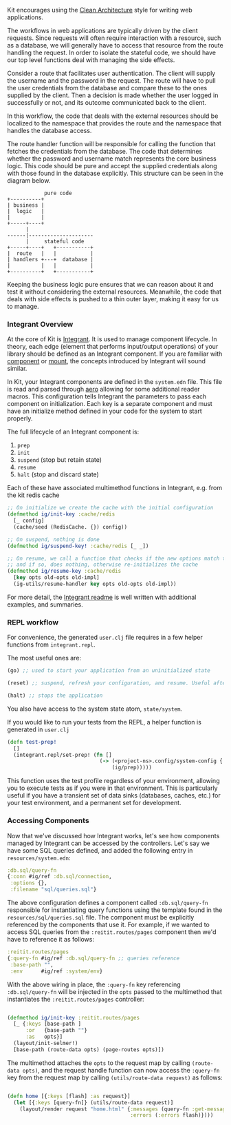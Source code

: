 Kit encourages using the [Clean Architecture](https://blog.8thlight.com/uncle-bob/2012/08/13/the-clean-architecture.html) style for writing web applications.

The workflows in web applications are typically driven by the client requests. Since requests will often require interaction with a resource, such as a database, we will generally have to access that resource from the route handling the request. In order to isolate the stateful code, we should have our top level functions deal with managing the side effects.

Consider a route that facilitates user authentication. The client will supply the username and the password in the request. The route will have to pull the user credentials from the database and compare these to the ones supplied by the client. Then a decision is made whether the user logged in successfully or not, and its outcome communicated back to the client.

In this workflow, the code that deals with the external resources should be localized to the namespace that provides the route and the namespace that handles the database access.

The route handler function will be responsible for calling the function that fetches the credentials from the database. The code that determines whether the password and username match represents the core business logic. This code should be pure and accept the supplied credentials along with those found in the database explicitly. This structure can be seen in the diagram below.

```
            pure code
+----------+
| business |
|  logic   |
|          |
+-----+----+
      |
------|---------------------
      |     stateful code
+-----+----+   +-----------+
|  route   |   |           |
| handlers +---+  database |
|          |   |           |
+----------+   +-----------+
```

Keeping the business logic pure ensures that we can reason about it and test it without considering the external resources. Meanwhile, the code that deals with side effects is pushed to a thin outer layer, making it easy for us to manage.

### Integrant Overview

At the core of Kit is [Integrant](https://github.com/weavejester/integrant). It is used to manage component lifecycle. In theory, each edge (element that performs input/output operations) of your library should be defined as an Integrant component. If you are familiar with [component](https://github.com/stuartsierra/component) or [mount](https://github.com/tolitius/mount), the concepts introduced by Integrant will sound similar.

In Kit, your Integrant components are defined in the `system.edn` file. This file is read and parsed through [aero](https://github.com/juxt/aero) allowing for some additional reader macros. This configuration tells Integrant the parameters to pass each component on initialization. Each key is a separate component and must have an initialize method defined in your code for the system to start properly.

The full lifecycle of an Integrant component is:

1) `prep`
2) `init`
3) `suspend` (stop but retain state)
4) `resume`
5) `halt` (stop and discard state)

Each of these have associated multimethod functions in Integrant, e.g. from the kit redis cache

```clojure
;; On initialize we create the cache with the initial configuration
(defmethod ig/init-key :cache/redis
  [_ config]
  (cache/seed (RedisCache. {}) config))

;; On suspend, nothing is done
(defmethod ig/suspend-key! :cache/redis [_ _])

;; On resume, we call a function that checks if the new options match the old options
;; and if so, does nothing, otherwise re-initializes the cache
(defmethod ig/resume-key :cache/redis
  [key opts old-opts old-impl]
  (ig-utils/resume-handler key opts old-opts old-impl))
```

For more detail, the [Integrant readme](https://github.com/weavejester/integrant) is well written with additional examples, and summaries.

### REPL workflow

For convenience, the generated `user.clj` file requires in a few helper functions from `integrant.repl`.

The most useful ones are:

```clojure
(go) ;; used to start your application from an uninitialized state

(reset) ;; suspend, refresh your configuration, and resume. Useful after making changes and want to hot load them in

(halt) ;; stops the application
```

You also have access to the system state atom, `state/system`.

If you would like to run your tests from the REPL, a helper function is generated in `user.clj`

```clojure
(defn test-prep!
  []
  (integrant.repl/set-prep! (fn []
                              (-> (<project-ns>.config/system-config {:profile :test})
                                  (ig/prep)))))
```

This function uses the test profile regardless of your environment, allowing you to execute tests as if you were in that environment. This is particularly useful if you have a transient set of data sinks (databases, caches, etc.) for your test environment, and a permanent set for development.

### Accessing Components

Now that we've discussed how Integrant works, let's see how components managed by Integrant can be accessed by the controllers. Let's say we have some SQL queries defined, and added the following entry in `resources/system.edn`:

```clojure
:db.sql/query-fn
{:conn #ig/ref :db.sql/connection,
 :options {},
 :filename "sql/queries.sql"}
```

The above configuration defines a component called `:db.sql/query-fn` responsible for instantiating query functions using the template found in the `resources/sql/queries.sql` file. The component must be explicitly referenced by the components that use it. For example, if we wanted to access SQL queries from the `:reitit.routes/pages` component then we'd have to reference it as follows:

```clojure
:reitit.routes/pages
{:query-fn #ig/ref :db.sql/query-fn ;; queries reference
 :base-path "",
 :env      #ig/ref :system/env}
```

With the above wiring in place, the `:query-fn` key referencing `:db.sql/query-fn` will be injected in the `opts` passed to the multimethod that instantiates the `:reitit.routes/pages` controller:

```clojure

(defmethod ig/init-key :reitit.routes/pages
  [_ {:keys [base-path ]
      :or   {base-path ""}
      :as   opts}]
  (layout/init-selmer!)
  [base-path (route-data opts) (page-routes opts)])
```

The multimethod attaches the `opts` to the request map by calling `(route-data opts)`, and the request handle function can now access the `:query-fn` key from the request map by calling `(utils/route-data request)` as follows:

```clojure

(defn home [{:keys [flash] :as request}]
  (let [{:keys [query-fn]} (utils/route-data request)]
    (layout/render request "home.html" {:messages (query-fn :get-messages {})
                                        :errors (:errors flash)})))
```
